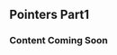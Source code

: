 <!DOCTYPE html>
<html>
<head>
    <meta charset="utf-8">
    <title>Pointers Part1</title>
    <link rel="stylesheet" href="https://cdn.jsdelivr.net/npm/reveal.js/dist/reveal.css">
    <link rel="stylesheet" href="https://cdn.jsdelivr.net/npm/reveal.js/dist/theme/black.css">
</head>
<body>
    <div class="reveal">
        <div class="slides">
            <section>
                <h1>Pointers Part1</h1>
                <h3>Content Coming Soon</h3>
            </section>
        </div>
    </div>
    <script src="https://cdn.jsdelivr.net/npm/reveal.js/dist/reveal.js"></script>
    <script>
        Reveal.initialize();
    </script>
</body>
</html>
